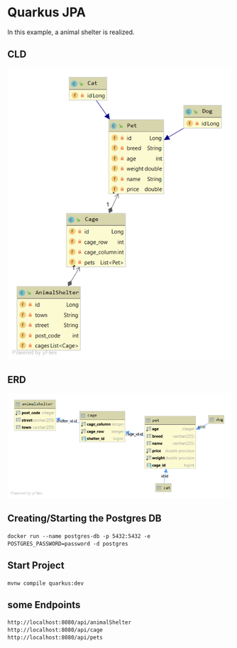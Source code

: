 
# Quarkus JPA
In this example, a animal shelter is realized.
## CLD
![](quarkus_jpa_firstproject/CLD.png)
## ERD
![](quarkus_jpa_firstproject/ERD.png)
## Creating/Starting the Postgres DB
`docker run --name postgres-db -p 5432:5432 -e POSTGRES_PASSWORD=password -d postgres`
## Start Project
`mvnw compile quarkus:dev`
## some Endpoints
`http://localhost:8080/api/animalShelter`
<br>
`http://localhost:8080/api/cage`
<br>
`http://localhost:8080/api/pets`
